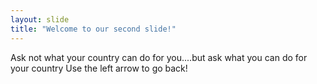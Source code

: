 ```yaml
---
layout: slide
title: "Welcome to our second slide!"
---
```

Ask not what your country can do for you....but ask what you can do for your country
Use the left arrow to go back!

